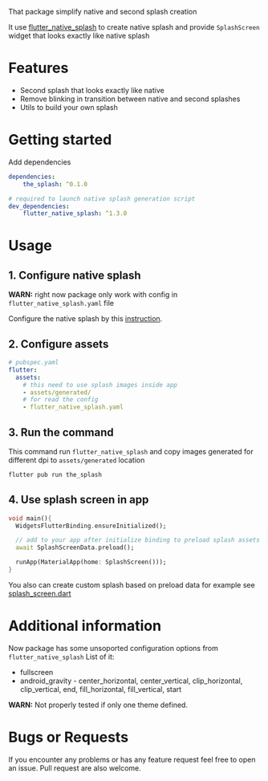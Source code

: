 That package simplify native and second splash creation

It use [flutter_native_splash](https://pub.dev/packages/flutter_native_splash) to create native splash and provide `SplashScreen` widget that looks exactly like native splash

# Features

- Second splash that looks exactly like native
- Remove blinking in transition between native and second splashes
- Utils to build your own splash

# Getting started

Add dependencies
```yaml
dependencies:
    the_splash: ^0.1.0

# required to launch native splash generation script
dev_dependencies:
    flutter_native_splash: ^1.3.0
```

# Usage

## 1. Configure native splash

**WARN:** right now package only work with config in `flutter_native_splash.yaml` file

Configure the native splash by this [instruction](https://pub.dev/packages/flutter_native_splash#usage).

## 2. Configure assets
```yaml
# pubspec.yaml
flutter:
  assets:
    # this need to use splash images inside app 
    - assets/generated/
    # for read the config
    - flutter_native_splash.yaml
```

## 3. Run the command
This command run `flutter_native_splash` and copy images generated for different dpi to `assets/generated` location
```sh
flutter pub run the_splash
```

## 4. Use splash screen in app
```dart 
void main(){
  WidgetsFlutterBinding.ensureInitialized();

  // add to your app after initialize binding to preload splash assets and config
  await SplashScreenData.preload();

  runApp(MaterialApp(home: SplashScreen()));
}
```

You also can create custom splash based on preload data for example see [splash_screen.dart](lib/splash_screen.dart)

# Additional information

Now package has some unsoported configuration options from `flutter_native_splash`
List of it:
- fullscreen
- android_gravity - center_horizontal, center_vertical, clip_horizontal, clip_vertical, end, fill_horizontal, fill_vertical, start

**WARN:** Not properly tested if only one theme defined.

# Bugs or Requests
If you encounter any problems or has any feature request feel free to open an issue. Pull request are also welcome.